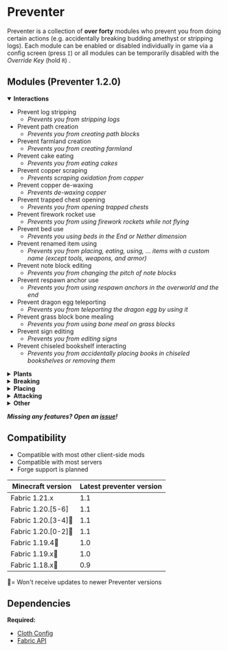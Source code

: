# Preventer

Preventer is a collection of **over forty** modules who prevent you from doing certain actions (e.g. accidentally breaking budding amethyst or stripping logs).
Each module can be enabled or disabled individually in game via a config screen (press `I`) or all modules can be temporarily disabled with the _Override Key_ (hold `R`) .

## Modules (Preventer 1.2.0)
<details open>
<summary><b> Interactions </b></summary>

- Prevent log stripping
  - _Prevents you from stripping logs_
- Prevent path creation
  - _Prevents you from creating path blocks_
- Prevent farmland creation
  - _Prevents you from creating farmland_
- Prevent cake eating
  - _Prevents you from eating cakes_
- Prevent copper scraping
  - _Prevents scraping oxidation from copper_
- Prevent copper de-waxing
  - _Prevents de-waxing copper_
- Prevent trapped chest opening
  - _Prevents you from opening trapped chests_
- Prevent firework rocket use
  - _Prevents you from using firework rockets while not flying_
- Prevent bed use
  - _Prevents you using beds in the End or Nether dimension_
- Prevent renamed item using
  - _Prevents you from placing, eating, using, ... items with a custom name (except tools, weapons, and armor)_
- Prevent note block editing
  - _Prevents you from changing the pitch of note blocks_
- Prevent respawn anchor use
  - _Prevents you from using respawn anchors in the overworld and the end_
- Prevent dragon egg teleporting
  - _Prevents you from teleporting the dragon egg by using it_
- Prevent grass block bone mealing
  - _Prevents you from using bone meal on grass blocks_
- Prevent sign editing
  - _Prevents you from editing signs_
- Prevent chiseled bookshelf interacting
  - _Prevents you from accidentally placing books in chiseled bookshelves or removing them_
</details>

<details>
<summary><b> Plants </b></summary>

- Prevent glow berry harvesting
  - _Prevents you from harvesting Glow Berries_
- Prevent sweet berry harvesting
  - _Prevents you from harvesting Sweet Berries_
- Prevent non-mature crop harvesting
  - _Prevents you from harvesting (breaking) non-mature crops_
- Prevent stem breaking
  - _Prevents you from breaking pumpkin/melon stems_
- Prevent sugar cane breaking
  - _Prevents you from breaking the lowest block of sugar cane/bamboo/cactus_
- Prevent farmland jumping
  - _Prevents you from jumping when on farmland. Note: Due to limitations this does not work when jumping from a non-farmland block to a farmland block_
</details>
 
<details>
<summary><b> Breaking </b></summary>

- Prevent budding amethyst block breaking
  - _Prevents you from breaking budding amethyst blocks_
- Prevent item frame breaking
  - _Prevents you from breaking item frames (and glowing item frames)_
- Prevent painting breaking
  - _Prevents you from breaking paintings_
- Prevent glass breaking
  - _Prevents you from breaking glass and glass panes_
- Prevent suspicious block breaking
  - _Prevents you from breaking suspicious sand and gravel_
- Prevent ender chest destruction
  - _Prevents you from breaking ender chests without a silk touch pickaxe_
- Prevent spawner breaking
  - _Prevents you from breaking monster spawners_
- Prevent chest breaking
  - _Prevents you from breaking chests with an axe_
- Prevent carpet breaking
  - _Prevents you from breaking carpets, including moss carpets_
- Prevent sapling breaking
  - _Prevents you from breaking saplings_
</details>

<details>
<summary><b> Placing </b></summary>

- Prevent coral placing
  - _Prevents you from placing corals out of water_
- Prevent water placing
  - _Prevents you from placing water in the nether_
- Prevent lava placing
  - _Prevents you from placing lava_
- Prevent off-hand placing
  - _Prevents you from placing blocks in your off-hand_
- Prevent berrie planting
  - _Prevents you from planting berries while trying to eat them (Sweet Berries & Glow Berries)_

</details>

<details>
<summary><b> Attacking </b></summary>

- Prevent villager punching
  - _Prevents you from attacking villagers_
- Prevent zombified piglin punching
  - _Prevents you from attacking Zombified Piglins_
- Prevent end crystal hitting
  - _Prevents you from hitting end crystals_
- Prevent golem hitting
  - _Prevents you from attacking iron & snow golems_
- Prevent named mob hitting
  - _Prevents you from attacking mobs with a custom name_
- Prevent tamed animal hitting
  - _Prevents you from attacking animals that have been tamed by a player (e.g. dogs, cats, ...)_
- Prevent rare mob hitting
  - _Prevents you from attacking rare mobs (parrots, axolotls, allays)_
- Prevent horse hitting
  - _Prevents you from attacking horses and similar creatures (Horses (including Skeleton & Zombie Horses), Donkeys, Mules, Llamas, Camels)_
- Prevent neutral mob hitting
  - _Prevents you from hitting neutral mobs (as defined in the minecraft wiki, except Spiders and Endermen)_
- Prevent dolphin attacking
  - _Prevents you from attacking dolphins_
</details>

<details>
<summary><b> Other </b></summary>

- Low durability protection
  - _Prevent tools & weapons from breaking due to low durability_
- Prevent tool dropping
  - _Prevents you from dropping tools out of your hotbar_
- Prevent renamed item dropping
  - _Prevents you from dropping items with a custom name_
</details>

**_Missing any features? Open an [issue](https://github.com/DasHomi/preventer/issues)!_**

## Compatibility
- Compatible with most other client-side mods
- Compatible with most servers
- Forge support is planned

| Minecraft version   | Latest preventer version |
|---------------------|--------------------------|
| Fabric 1.21.x       | 1.1                      |
| Fabric 1.20.[5-6]   | 1.1                      |
| Fabric 1.20.[3-4]🚩 | 1.1                      |
| Fabric 1.20.[0-2]🚩 | 1.1                      |
| Fabric 1.19.4🚩     | 1.0                      |
| Fabric 1.19.x🚩     | 1.0                      |
| Fabric 1.18.x🚩     | 0.9                      |
🚩= Won't receive updates to newer Preventer versions

## Dependencies
**Required:**
- [Cloth Config](https://github.com/shedaniel/cloth-config)
- [Fabric API](https://github.com/FabricMC/fabric)
